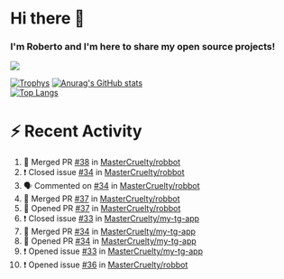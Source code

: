# Hi there 👋
### I'm Roberto and I'm here to share my open source projects!

<img src="https://komarev.com/ghpvc/?username=mastercruelty&label=Profile views&color=0e75b6"><br>

[![Trophys](https://github-profile-trophy.vercel.app/?username=mastercruelty)](https://github.com/ryo-ma/github-profile-trophy)
[![Anurag's GitHub stats](https://github-readme-stats.vercel.app/api?username=mastercruelty&show_icons=true&theme=tokyonight)](https://github.com/anuraghazra/github-readme-stats)<br>
[![Top Langs](https://github-readme-stats.vercel.app/api/top-langs/?username=mastercruelty&exclude_repo=Alarm-project&layout=compact&theme=tokyonight)](https://github.com/anuraghazra/github-readme-stats)

# :zap: Recent Activity
<!--START_SECTION:activity-->
1. 🎉 Merged PR [#38](https://github.com/MasterCruelty/robbot/pull/38) in [MasterCruelty/robbot](https://github.com/MasterCruelty/robbot)
2. ❗️ Closed issue [#34](https://github.com/MasterCruelty/robbot/issues/34) in [MasterCruelty/robbot](https://github.com/MasterCruelty/robbot)
3. 🗣 Commented on [#34](https://github.com/MasterCruelty/robbot/issues/34) in [MasterCruelty/robbot](https://github.com/MasterCruelty/robbot)
4. 🎉 Merged PR [#37](https://github.com/MasterCruelty/robbot/pull/37) in [MasterCruelty/robbot](https://github.com/MasterCruelty/robbot)
5. 💪 Opened PR [#37](https://github.com/MasterCruelty/robbot/pull/37) in [MasterCruelty/robbot](https://github.com/MasterCruelty/robbot)
6. ❗️ Closed issue [#33](https://github.com/MasterCruelty/my-tg-app/issues/33) in [MasterCruelty/my-tg-app](https://github.com/MasterCruelty/my-tg-app)
7. 🎉 Merged PR [#34](https://github.com/MasterCruelty/my-tg-app/pull/34) in [MasterCruelty/my-tg-app](https://github.com/MasterCruelty/my-tg-app)
8. 💪 Opened PR [#34](https://github.com/MasterCruelty/my-tg-app/pull/34) in [MasterCruelty/my-tg-app](https://github.com/MasterCruelty/my-tg-app)
9. ❗️ Opened issue [#33](https://github.com/MasterCruelty/my-tg-app/issues/33) in [MasterCruelty/my-tg-app](https://github.com/MasterCruelty/my-tg-app)
10. ❗️ Opened issue [#36](https://github.com/MasterCruelty/robbot/issues/36) in [MasterCruelty/robbot](https://github.com/MasterCruelty/robbot)
<!--END_SECTION:activity-->
